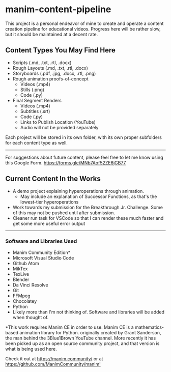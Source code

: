 # manim-content-pipeline

This project is a personal endeavor of mine to create and operate a content creation pipeline for educational videos. Progress here will be rather slow, but it should be maintained at a decent rate.

## Content Types You May Find Here

- Scripts (.md, .txt, .rtl, .docx)
- Rough Layouts (.md, .txt, .rtl, .docx)
- Storyboards (.pdf, .jpg, .docx, .rtl, .png)
- Rough animation proofs-of-concept
  - Videos (.mp4)
  - Stills (.png)
  - Code (.py)
- Final Segment Renders
  - Videos (.mp4)
  - Subtitles (.srt)
  - Code (.py)
  - Links to Publish Location (YouTube)
  - Audio will not be provided separately

Each project will be stored in its own folder, with its own proper subfolders for each content type as well.

---

For suggestions about future content, please feel free to let me know using this Google Form. <https://forms.gle/MNb7Aof52ZE6jGB77>

## Current Content In the Works

- A demo project explaining hyperoperations through animation.
  - May include an explanation of Successor Functions, as that's the lowest-tier hyperoperations
- Work towards my submission for the Breakthrough Jr. Challenge. Some of this may not be pushed until after submission.
- Cleaner run task for VSCode so that I can render these much faster and get some more useful error output

---

### Software and Libraries Used

- Manim Community Edition*
- Microsoft Visual Studio Code
- Github Atom
- MikTex
- TexLive
- Blender
- Da Vinci Resolve
- Git
- FFMpeg
- Chocolatey
- Python
- Likely more than I'm not thinking of. Software and libraries will be added when thought of.

*This work requires Manim CE in order to use. Manim CE is a mathematics-based animation library for Python. originally created by Grant Sanderson, the man behind the 3Blue1Brown YouTube channel. More recently it has been picked up as an open source community project, and that version is what is being used here.

Check it out at <https://manim.community/> or at <https://github.com/ManimCommunity/manim!>
